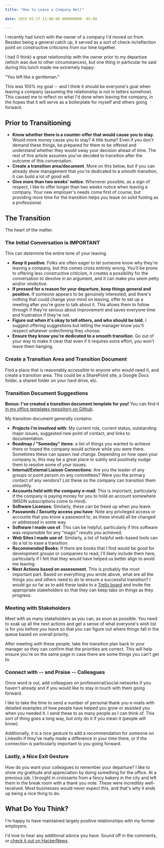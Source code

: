 ```yaml
---
title: "How to Leave a Company Well"
 
date: 2015-02-27 11:00:00.000000000 -05:00

---
```

I recently had lunch with the owner of a company I'd moved on from. Besides being a general catch up, it served as a sort of check-in/reflection point on constructive criticisms from our time together.

I had (I think) a great relationship with the owner prior to my departure (which was due to other circumstances), but one thing in particular he said during this lunch made me extremely happy:

"You left like a gentleman."

This was 100% my goal -- and I think it should be everyone's goal when leaving a company (assuming the relationship is not in tatters somehow). This caused me to reflect on what I'd done when leaving the company, in the hopes that it will serve as a boilerplate for myself and others going forward.

## Prior to Transitioning

* **Know whether there is a counter-offer that would cause you to stay.** Would more money cause you to stay? A title bump? Even if you don't demand these things, be prepared for them to be offered and understand whether they would sway your decision ahead of time. The rest of this article assumes you've decided to transition after the outcome of this conversation.
* **Create a transition area/document**. More on this below, but if you can already show management that you're dedicated to a smooth transition, it can build a lot of good will.
* **Give more than two weeks' notice**: Whenever possible, as a sign of respect, I like to offer longer than two weeks notice when leaving a company. Your new employer's needs come first of course, but providing more time for the transition helps you leave on solid footing as a professional.

## The Transition

The heart of the matter.

### The Initial Conversation is IMPORTANT

This can determine the entire tone of your leaving.

* **Keep it positive**. Folks are often eager to let someone know why they're leaving a company, but this comes cross entirely wrong. You'll be prone to offering less constructive criticism, it creates a possibility for the conversation to devolve in an argument, and it can make you seem petty and/or vindictive.
* **If pressed for a reason for your departure, keep things general and positive.** If someone appears to be genuinely interested, and there's nothing that could change your mind on leaving, offer to set up a meeting after you're gone to talk about it. This allows them to follow through if they're serious about improvement and saves everyone time and frustration if they're not.
* **Figure out when it's okay to tell others, and who should be told.** I suggest offering suggestions but letting the manager know you'll respect whatever order/timing they choose.
* **Ensure they know you're dedicated to a smooth transition**. Go out of your way to make it clear that even if it requires extra effort, you won't leave them hanging.

### Create a Transition Area and Transition Document

Find a place that is reasonably accessible to anyone who would need it, and create a transition area. This could be a SharePoint site, a Google Docs folder, a shared folder on your hard drive, etc.

### Transition Document Suggestions

**Bonus: I've created a transition document template for you!** You can find it [in my office templates repository on Github](https://github.com/SeanKilleen/OfficeTemplates).

My transition document generally contains:

* **Projects I'm involved with**: My current role, current status, outstanding major issues, suggested new point of contact, and links to documentation.
* **Roadmap / "Someday" items**: a list of things you wanted to achieve there or hoped the company would achieve while you were there. Sometimes these can spawn real change. Depending on how open your company is, this may be a great place to subtly and positively nudge them to resolve some of your issues.
* **Internal/External Liaison Connections**: Are you the leader of any groups or point person on any committees? Were you the primary contact of any vendors? List these so the company can transition them smoothly.
* **Accounts held with the company e-mail**: This is important, particularly if the company is paying money for you to hold an account somewhere (MSDN subscriptions come to mind).
* **Software Licenses**: Similarly, these can be freed up when you leave.
* **Passwords / Security access you have**: Note any privileged access or accounts that you know a password to, as these should all be changed or addressed in some way.
* **Software I made use of**: This can be helpful, particularly if this software was responsible for any "magic" results you achieved.
* **Web Sites I made use of**: Similarly, a list of helpful web-based tools can do a lot to ease a transition.
* **Recommended Books**: If there are books that I find would be good for development groups or companies to read, I'll likely include them here, particularly if I felt that they would have helped us better align to avoid me leaving.
* **Next Actions based on assessment.** This is probably the most important part. Based on everything you wrote above, what are all the things you and others need to do to ensure a successful transition? I would go so far as to add these tasks to a [Trello board](https://trello.com/) and invite the appropriate stakeholders so that they can keep tabs on things as they progress.

### Meeting with Stakeholders

Meet with as many stakeholders as you can, as soon as possible. You need to soak up all the next actions and get a sense of what everyone's wish list is for you before you leave so that you can figure out where things fall in the queue based on overall priority.

After meeting with these people, take the transition plan back to your manager so they can confirm that the priorities are correct. This will help ensure you're on the same page in case there are some things you can't get to.

### Connect with -- and Praise -- Colleagues

Once word is out, add colleagues on professional/social networks if you haven't already and if you would like to stay in touch with them going forward.

I like to take the time to send a number of personal thank you e-mails with detailed examples of how people have helped you grow or assisted you when you needed it. I send these to as many people as I can think of. This sort of thing goes a long way, but only do it if you mean it (people will know).

Additionally, it is a nice gesture to add a recommendation for someone on LinkedIn if they've really made a difference in your time there, or if the connection is particularly important to you going forward.

### Lastly, a Nice Exit Gesture

How do you want your colleagues to remember your departure? I like to show my gratitude and appreciation by doing something for the office. At a previous job, I brought in croissants from a fancy bakery in the city and left them in the break room with a thank you note. These were incredibly well-received. Most businesses would never expect this, and that's why it ends up being a nice thing to do.

## What Do You Think?

I'm happy to have maintained largely positive relationships with my former employers.

I'd love to hear any additional advice you have. Sound off in the comments, or [check it out on HackerNews](https://news.ycombinator.com/item?id=9119771).
